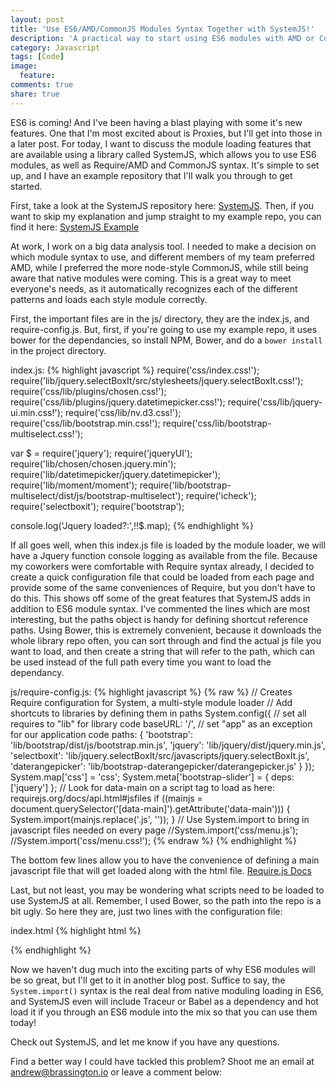 ```yaml
---
layout: post
title: 'Use ES6/AMD/CommonJS Modules Syntax Together with SystemJS!'
description: 'A practical way to start using ES6 modules with AMD or CommonJS syntax'
category: Javascript
tags: [Code]
image:
  feature: 
comments: true
share: true
---
```

ES6 is coming! And I've been having a blast playing with some it's new features. One that I'm most excited about is Proxies, but I'll get into those in a later post. For today, I want to discuss the module loading features that are available using a library called SystemJS, which allows you to use ES6 modules, as well as Require/AMD and CommonJS syntax. It's simple to set up, and I have an example repository that I'll walk you through to get started.

First, take a look at the SystemJS repository here: [SystemJS](https://github.com/systemjs/systemjs).
Then, if you want to skip my explanation and jump straight to my example repo, you can find it here: [SystemJS Example](https://github.com/jabbrass/systemjs-example)

At work, I work on a big data analysis tool. I needed to make a decision on which module syntax to use, and different members of my team preferred AMD, while I preferred the more node-style CommonJS, while still being aware that native modules were coming. This is a great way to meet everyone's needs, as it automatically recognizes each of the different patterns and loads each style module correctly.

First, the important files are in the js/ directory, they are the index.js, and require-config.js.
But, first, if you're going to use my example repo, it uses bower for the dependancies, so install NPM, Bower, and do a `bower install` in the project directory.

index.js:
{% highlight javascript %}
require('css/index.css!');
require('lib/jquery.selectBoxIt/src/stylesheets/jquery.selectBoxIt.css!');
require('css/lib/plugins/chosen.css!');
require('css/lib/plugins/jquery.datetimepicker.css!');
require('css/lib/jquery-ui.min.css!');
require('css/lib/nv.d3.css!');
require('css/lib/bootstrap.min.css!');
require('css/lib/bootstrap-multiselect.css!');

var $ = require('jquery');
require('jqueryUI');
require('lib/chosen/chosen.jquery.min');
require('lib/datetimepicker/jquery.datetimepicker');
require('lib/moment/moment');
require('lib/bootstrap-multiselect/dist/js/bootstrap-multiselect');
require('icheck');
require('selectboxit');
require('bootstrap');

console.log('Jquery loaded?:',!!$.map);
{% endhighlight %}

If all goes well, when this index.js file is loaded by the module loader, we will have a Jquery function console logging as available from the file.
Because my coworkers were comfortable with Require syntax already, I decided to create a quick configuration file that could be loaded from each page and provide some of the same conveniences of Require, but you don't have to do this. This shows off some of the great features that SystemJS adds in addition to ES6 module syntax.
I've commented the lines which are most interesting, but the paths object is handy for defining shortcut reference paths. Using Bower, this is extremely convenient, because it downloads the whole library repo often, you can sort through and find the actual js file you want to load, and then create a string that will refer to the path, which can be used instead of the full path every time you want to load the dependancy.

js/require-config.js:
{% highlight javascript %}
{% raw %}
// Creates Require configuration for System, a multi-style module loader
// Add shortcuts to libraries by defining them in paths
System.config({
// set all requires to "lib" for library code
baseURL: '/',
// set "app" as an exception for our application code
paths: {
  'bootstrap': 'lib/bootstrap/dist/js/bootstrap.min.js',
  'jquery': 'lib/jquery/dist/jquery.min.js',
  'selectboxit': 'lib/jquery.selectBoxIt/src/javascripts/jquery.selectBoxIt.js',
  'daterangepicker': 'lib/bootstrap-daterangepicker/daterangepicker.js'
  }
});
System.map['css'] = 'css';
System.meta['bootstrap-slider'] = { deps: ['jquery'] };
// Look for data-main on a script tag to load as here: requirejs.org/docs/api.html#jsfiles
if ((mainjs = document.querySelector('[data-main]').getAttribute('data-main'))) {
  System.import(mainjs.replace('.js', ''));
}
// Use System.import to bring in javascript files needed on every page
//System.import('css/menu.js');
//System.import('css/menu.css!');
{% endraw %}
{% endhighlight %}

The bottom few lines allow you to have the convenience of defining a main javascript file that will get loaded along with the html file. [Require.js Docs](http://www.requirejs.org/docs/api.html#jsfiles)

Last, but not least, you may be wondering what scripts need to be loaded to use SystemJS at all. Remember, I used Bower, so the path into the repo is a bit ugly. So here they are, just two lines with the configuration file:

index.html
{% highlight html %}
<script data-main="js/index.js" src="lib/system.js/dist/system.src.js"></script>
<script src="js/require-config.js"></script>
{% endhighlight %}

Now we haven't dug much into the exciting parts of why ES6 modules will be so great, but I'll get to it in another blog post. Suffice to say, the `System.import()` syntax is the real deal from native moduling loading in ES6, and SystemJS even will include Traceur or Babel as a dependency and hot load it if you through an ES6 module into the mix so that you can use them today! 

Check out SystemJS, and let me know if you have any questions.

Find a better way I could have tackled this problem? Shoot me an email at andrew@brassington.io or leave a comment below:
